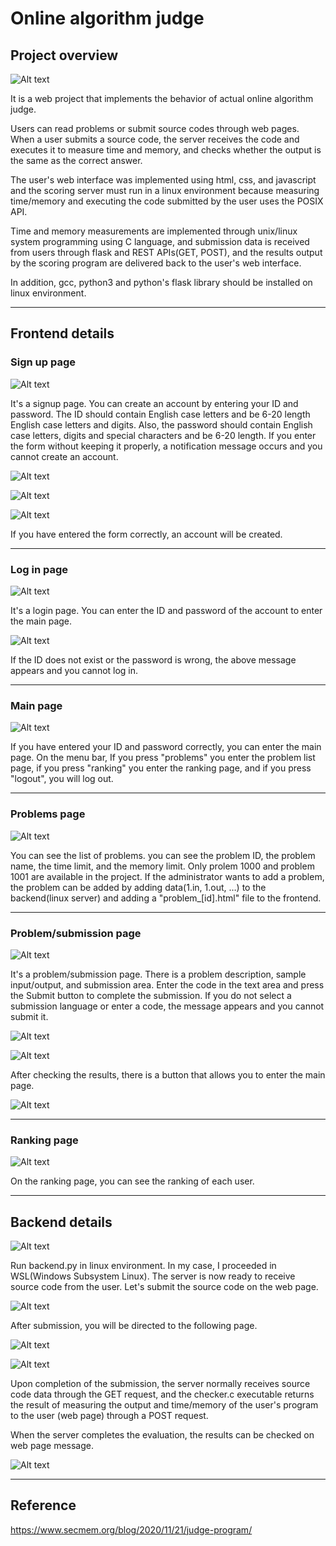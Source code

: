 # Online algorithm judge

## Project overview

![Alt text](p1.png)

It is a web project that implements the behavior of actual online algorithm judge.

Users can read problems or submit source codes through web pages. When a user submits a source code, the server receives the code and executes it to measure time and memory, and checks whether the output is the same as the correct answer.

The user's web interface was implemented using html, css, and javascript and the scoring server must run in a linux environment because measuring time/memory and executing the code submitted by the user uses the POSIX API.

Time and memory measurements are implemented through unix/linux system programming using C language, and submission data is received from users through flask and REST APIs(GET, POST), and the results output by the scoring program are delivered back to the user's web interface.

In addition, gcc, python3 and python's flask library should be installed on linux environment.

***

## Frontend details

### Sign up page

![Alt text](p2.png)

It's a signup page. You can create an account by entering your ID and password. The ID should contain English case letters and be 6-20 length English case letters and digits. Also, the password should contain English case letters, digits and special characters and be 6-20 length. If you enter the form without keeping it properly, a notification message occurs and you cannot create an account.

![Alt text](p3.png)

![Alt text](p4.png)

![Alt text](p5.png)

If you have entered the form correctly, an account will be created.

***

### Log in page

![Alt text](p6.png)

It's a login page. You can enter the ID and password of the account to enter the main page.

![Alt text](p7.png)

If the ID does not exist or the password is wrong, the above message appears and you cannot log in.

***

### Main page

![Alt text](p8.png)

If you have entered your ID and password correctly, you can enter the main page.
On the menu bar, If you press "problems" you enter the problem list page, if you press "ranking" you enter the ranking page, and if you press "logout", you will log out.

***

### Problems page

![Alt text](p10.png)

You can see the list of problems. you can see the problem ID, the problem name, the time limit, and the memory limit. Only prolem 1000 and problem 1001 are available in the project. If the administrator wants to add a problem, the problem can be added by adding data(1.in, 1.out, …) to the backend(linux server) and adding a "problem_[id].html" file to the frontend.

***

### Problem/submission page

![Alt text](p11.png)

It's a problem/submission page. There is a problem description, sample input/output, and submission area.
Enter the code in the text area and press the Submit button to complete the submission. If you do not select a submission language or enter a code, the message appears and you cannot submit it.

![Alt text](p12.png)

![Alt text](p14.png)

After checking the results, there is a button that allows you to enter the main page.

![Alt text](p17.png)

***

### Ranking page

![Alt text](p18.png)

On the ranking page, you can see the ranking of each user.

***

## Backend details

![Alt text](p19.png)

Run backend.py in linux environment. In my case, I proceeded in WSL(Windows Subsystem Linux). The server is now ready to receive source code from the user. Let's submit the source code on the web page.

![Alt text](p20.png)

After submission, you will be directed to the following page.

![Alt text](p15.png)

![Alt text](p21.png)

Upon completion of the submission, the server normally receives source code data through the GET request, and the checker.c executable returns the result of measuring the output and time/memory of the user's program to the user (web page) through a POST request.

When the server completes the evaluation, the results can be checked on web page message.

![Alt text](p16.png)

***

## Reference

https://www.secmem.org/blog/2020/11/21/judge-program/